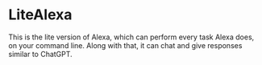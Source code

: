 # LiteAlexa
This is the lite version of Alexa, which can perform every task Alexa does, on your command line.
Along with that, it can chat and give responses similar to ChatGPT.
